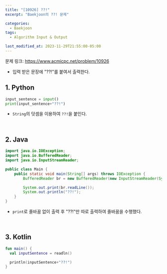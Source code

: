 ```yaml
---
title: "[10926] ??!"
excerpt: "Baekjoon의 ??! 문제"

categories:
  - Baekjoon
tags:
  - Algorithm Input & Output

last_modified_at: 2023-11-29T21:55:00-05:00
---
```


문제 링크: https://www.acmicpc.net/problem/10926

- 입력 받은 문장에 "??!"를 붙여서 출력한다.

## 1. Python

```python
input_sentence = input()
print(input_sentence+"??!")
```

- `String`의 덧셈을 이용하여 `??!`을 붙인다.

<br>

## 2. Java

```java
import java.io.IOException;
import java.io.BufferedReader;
import java.io.InputStreamReader;

public class Main {
    public static void main(String[] args) throws IOException {
        BufferedReader br = new BufferedReader(new InputStreamReader(System.in));

        System.out.print(br.readLine());
        System.out.println("??!");
    }
}
```

- `print`로 줄바꿈 없이 출력 후 "??!"만 따로 출력하여 줄바꿈을 수행했다.

<br>

## 3. Kotlin

```kotlin
fun main() {
  val inputSentence = readln()

  println(inputSentence+"??!")
}
```
